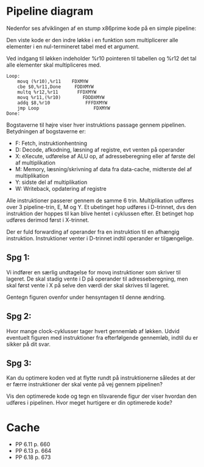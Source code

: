
# Pipeline diagram

Nedenfor ses afviklingen af en stump x86prime kode på en simple pipeline:

Den viste kode er den indre løkke i en funktion som multiplicerer
alle elementer i en nul-termineret tabel med et argument.

Ved indgang til løkken indeholder %r10 pointeren til tabellen og
%r12 det tal alle elementer skal multipliceres med.

~~~
Loop:
    movq (%r10),%r11    FDXMYW
    cbe $0,%r11,Done     FDDXMYW
    multq %r12,%r11       FFDXMYW
    movq %r11,(%r10)        FDDDXMYW
    addq $8,%r10             FFFDXMYW
    jmp Loop                    FDXMYW
Done:
~~~

Bogstaverne til højre viser hver instruktions passage gennem pipelinen.
Betydningen af bogstaverne er:

 * F: Fetch, instruktionhentning
 * D: Decode, afkodning, læsning af registre, evt venten på operander
 * X: eXecute, udførelse af ALU op, af adresseberegning eller af første del af multiplikation
 * M: Memory, læsning/skrivning af data fra data-cache, midterste del af multiplikation
 * Y: sidste del af multiplikation
 * W: Writeback, opdatering af registre

Alle instruktioner passerer gennem de samme 6 trin. Multiplikation udføres over 3 pipeline-trin,
E, M og Y. Et ubetinget hop udføres i D-trinnet, dvs den instruktion der hoppes til kan blive
hentet i cyklussen efter. Et betinget hop udføres derimod først i X-trinnet.

Der er fuld forwarding af operander fra en instruktion til en afhængig instruktion.
Instruktioner venter i D-trinnet indtil operander er tilgængelige.

## Spg 1:

Vi indfører en særlig undtagelse for movq instruktioner som skriver til lageret.
De skal stadig vente i D på operander til adresseberegning, men skal først vente
i X på selve den værdi der skal skrives til lageret.

Gentegn figuren ovenfor under hensyntagen til denne ændring.


## Spg 2:

Hvor mange clock-cyklusser tager hvert gennemløb af løkken. Udvid eventuelt figuren
med instruktioner fra efterfølgende gennemløb, indtil du er sikker på dit svar.


## Spg 3:

Kan du optimere koden ved at flytte rundt på instruktionerne således at der er færre
instruktioner der skal vente på vej gennem pipelinen?

Vis den optimerede kode og tegn en tilsvarende figur der viser hvordan den udføres 
i pipelinen. Hvor meget hurtigere er din optimerede kode?


# Cache

* PP 6.11 p. 660
* PP 6.13 p. 664
* PP 6.18 p. 673

